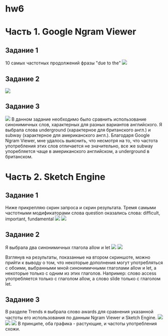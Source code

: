 # hw6
# Часть 1. Google Ngram Viewer
## Задание 1
10 самых частотных продолжений фразы "due to the"
![](https://github.com/yapaeonia/hw6/blob/master/due%20to%20the.png)
## Задание 2 
![](https://github.com/yapaeonia/hw6/blob/master/p-of-s_tags.png)
## Задание 3 
![](https://github.com/yapaeonia/hw6/blob/master/cor_select.png)
В данном задание необходимо было сравнить использование синонимичных слов, характерных для разных вариантов английского. Я выбрала слова underground (характерное для британского англ.) и subway (характерное для американского англ.). Благодаря  Google Ngram Viewer, мне удалось выяснить, что несмотря на то, что частота употребления этих слов отличается не значительно, все же subway упоребляется чаще в американского английском, а underground в британском.
# Часть 2. Sketch Engine
## Задание 1
Ниже прикрепляю скрин запроса и скрин результата. 
Тремя самыми частотными модификаторами слова question оказались слова: difficult, important, fundamental
![](https://github.com/yapaeonia/hw6/blob/master/wordsketch1.png)
![](https://github.com/yapaeonia/hw6/blob/master/wordsketch2.png)
## Задание 2 
Я выбрала два синонимичных глагола allow и let 
![](https://github.com/yapaeonia/hw6/blob/master/diff.png)
![](https://github.com/yapaeonia/hw6/blob/master/diff1.png)


Взглянув на результаты, показанные на втором скриншоте, можно прийти к выводу о том, что некоторые дополнения могут употребляться с обоими, выбранными мной синонимичными глаголами allow и let, а некоторые только с одним из этих глаголов. Например: слово access употребляется только с глаголом allow, а слово slide только с глаголом let. 
## Задание 3
В разделе Trends я выбрала слово awards для сравнения указанной частоты его использования по данным Ngram Viewer и Sketch Engine.
![](https://github.com/yapaeonia/hw6/blob/master/list.png)
![](https://github.com/yapaeonia/hw6/blob/master/frequency.png)
![](https://github.com/yapaeonia/hw6/blob/master/ngram_awards.png) 
В принципе, оба графика - растующие, и частоты употребления схожи.
